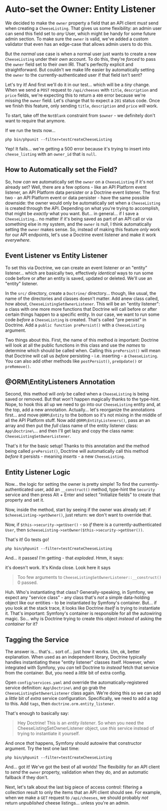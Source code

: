 # Auto-set the Owner: Entity Listener

We decided to make the `owner` property a field that an API client *must* send
when creating a `CheeseListing`. That gives us some flexibility: an admin user
can send this field set to *any* User, which might be handy for some future admin
section. To make sure the `owner` is valid, we've added a custom validator that
even has an edge-case that allows admin users to do this.

But the *normal* use case is when a normal user just wants to create a new
`CheeseListing` under their *own* account. To do this, they're *forced* to
pass the `owner` field set to their *own* IRI. That's perfectly explicit and
straightforward. But couldn't we make life easier by automatically setting the
`owner` to the currently-authenticated user if that field isn't sent?

Let's try it! And first we'll do it in our test... which will be a *tiny* change.
When we send a `POST` request to `/api/cheeses` with `title`, `description`
and `price` fields, we're expecting this to return a `400` error because we're
missing the `owner` field. Let's change that to expect a `201` status code.
Once we finish this feature, only sending `title`, `description` and `price`
*will* work.

To start, take off the `NotBlank` constraint from `$owner` - we definitely don't
want to require that anymore.

If we run the tests now...

```terminal-silent
php bin/phpunit --filter=testCreateCheeseListing
```

Yep! It fails... we're getting a 500 error because it's trying to insert into
`cheese_listing` with an `owner_id` that is `null`.

## How to Automatically set the Field?

So, how *can* we automatically set the `owner` on a `CheeseListing` if it's
not already set? Well, there are a few options - like an API Platform event listener,
an API Platform data persister or a Doctrine event listener. The first two - an
API Platform event or data persister - have the same possible downside: the owner
would only be automatically set when a `CheeseListing` is created through the
API. Depending on what you're trying to accomplish, that might be *exactly*
what you want. But... in general... if I save a `CheeseListing`... no matter
if it's being saved as part of an API call or via something else in my system,
and the `owner` is null, I think automatically setting the `owner` makes sense.
So, instead of making this feature *only* work for our API endpoints, let's use
a Doctrine event listener and make it work *everywhere*.

## Event Listener vs Entity Listener

To set this via Doctrine, we can create an event listener *or* an "entity" listener...
which are basically two, effectively *identical* ways to run some code before
or after an entity is saved, updated or deleted. We'll use an "entity" listener.

In the `src/` directory, create a `Doctrine/` directory... though, like usual, the
name of the directories and classes doesn't matter. Add anew class called, how
about, `CheeseListingSetOwnerListener`. This will be an "entity listener": a class
with one more more functions that Doctrine will call before or after certain things
happen to a specific entity. In our case, we want to run some code *before* a
`CheeseListing` is created. That's called "pre persist" in Doctrine. Add a
`public function prePersist()` with a `CheeseListing` argument.

Two things about this. First, the name of this method *is* important: Doctrine
will look at all the public functions in this class and use the *names* to determine
which should be called when. Calling this `prePersist()` will mean that Doctrine
will call us *before* persisting - i.e. inserting - a `CheeseListing`. You can
also add other methods like `postPersist()`, `preUpdate()` or `preRemove()`.

## @ORM\EntityListeners Annotation

Second, this method will *only* be called when a `CheeseListing` is being saved
or removed. But that won't happen magically thanks to the type-hint. Nope, to
hook this all up we need to go into our `CheeseListing` entity and, at the top,
add a new annotation. Actually... let's reorganize the annotations first... and
move `@ORM\Entity` to the bottom so it's not mixing in the middle of all the
API Platform stuff. Now add `@ORM\EntityListeners()`, pass an an array and then
put the *full* class name of the entity listener class: `App\Doctrine\`... and
then I'll get lazy and copy the class name: `CheeseListingSetOwnerListener`.

That's it for the basic setup! Thanks to this annotation and the method being
called `prePersist()`, Doctrine will automatically call this method *before*
it persists - meaning *inserts* - a new `CheeseListing`.

## Entity Listener Logic

Now... the logic for setting the owner is pretty simple! To find the
currently-authenticated user, add an `__construct()` method, type-hint the
`Security` service and then press Alt + Enter and select "Initialize fields" to
create that property and set it.

Now, inside the method, start by seeing if the owner was already set: if
`$cheeseListing->getOwner()`, just return: we don't want to override that.

Now, if `$this->security->getUser()` - so *if* there is a currently-authenticated
`User`, then `$cheeseListing->setOwner($this->security->getUser())`.

That's it! Go tests go!

```terminal-silent
php bin/phpunit --filter=testCreateCheeseListing
```

And... it passes! I'm getting - that *exploded*. Hmm, it says:

it's doesn't work. It's Kinda close. Look here it says

> Too few arguments to `CheeseListingSetOwnerListener::__construct()` 0 passed.

Huh. Who's instantiating that class? Generally-speaking, in Symfony, we expect
any "service class" - any class that's *not* a simple data-holding object like
our entities - to be instantiated by Symfony's container. But... if you look at
the stack trace, it looks like Doctrine *itself* is trying to instantiate it.
That's important: Symfony's container is responsible for all the autowiring
magic. So... why is Doctrine trying to create this object *instead* of asking
the *container* for it?

## Tagging the Service

The answer is... that's... sort of... just how it works. Um, ok, better explanation.
When used as an independent library, Doctrine typically handles instantiating
these "entity listener" classes itself. However, when integrated with Symfony,
you *can* tell Doctrine to *instead* fetch that service from the container. But,
you need a *little* bit of extra config.

Open `config/services.yaml` and override the automatically-registered service
definition: `App\Doctrine\` and go grab the `CheeseListingSetOwnerListener`
class again. We're doing this so we can add a *little* bit of *extra* service
configuration. Specifically, we need to add a *tag* to this. Add `tags`, then
`doctrine.orm.entity_listener`.

That's enough to basically say:

> Hey Doctrine! This is an *entity listener*. So when you need the
> CheeseListingSetOwnerListener object, use *this* service instead of trying
> to instantiate it yourself.

And once *that* happens, Symfony should autowire that constructor argument. Try
the test one last time:

```terminal-silent
php bin/phpunit --filter=testCreateCheeseListing
```

And... got it! We've got the best of all worlds! The flexibility for an API
client to *send* the `owner` property, validation when they do, and an automatic
fallback if they don't.

Next, let's talk about the last big piece of access control: filtering a collection
result to only the items that an API client should see. For example, when we make
a `GET` request to `/api/cheeses`, we should probably *not* return *unpublished*
cheese listings... unless you're an admin.
